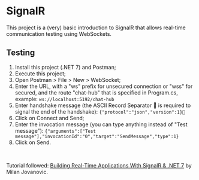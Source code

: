 # SignalR 

This project is a (very) basic introduction to SignalR that allows real-time communication testing using WebSockets.

## Testing
1. Install this project (.NET 7) and Postman;
2. Execute this project;
3. Open Postman > File > New > WebSocket;
4. Enter the URL, with a "ws" prefix for unsecured connection or "wss" for secured, and the route "chat-hub" that is specified in Program.cs, example: ```ws://localhost:5192/chat-hub```
5. Enter handshake message (the ASCII Record Separator  is required to signal the end of the handshake): ```{"protocol":"json","version":1}```
6. Click on Connect and Send;
7. Enter the invocation message (you can type anything instead of "Test message"): ```{"arguments":["Test message"],"invocationId":"0","target":"SendMessage","type":1}```
8. Click on Send.

<br>

Tutorial followed: <a href="https://www.youtube.com/watch?v=9_pRk7PwkpY">Building Real-Time Applications With SignalR & .NET 7</a> by Milan Jovanovic.

